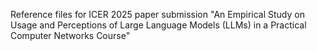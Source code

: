 Reference files for ICER 2025 paper submission "An Empirical Study on Usage and Perceptions of Large Language Models (LLMs) in a Practical Computer Networks Course"
